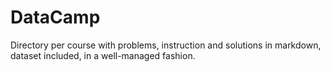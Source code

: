 # DataCamp

Directory per course with problems, instruction and solutions in markdown, dataset included, in a well-managed fashion.
